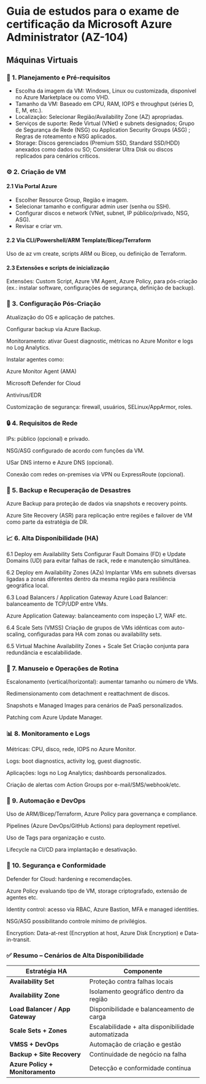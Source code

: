 # Guia de estudos para o exame de certificação da Microsoft Azure Administrator (AZ-104)

## Máquinas Virtuais
### 🧱 1. Planejamento e Pré-requisitos
- Escolha da imagem da VM: Windows, Linux ou customizada, disponível no Azure Marketplace ou como VHD.
- Tamanho da VM: Baseado em CPU, RAM, IOPS e throughput (séries D, E, M, etc.).
- Localização: Selecionar Região/Availability Zone (AZ) apropriadas.
- Serviços de suporte: Rede Virtual (VNet) e subnets designados; Grupo de Segurança de Rede (NSG) ou Application Security Groups (ASG) ; Regras de roteamento e NSG aplicados.
- Storage: Discos gerenciados (Premium SSD, Standard SSD/HDD) anexados como dados ou SO; Considerar Ultra Disk ou discos replicados para cenários críticos.

### ⚙️ 2. Criação de VM
#### 2.1 Via Portal Azure
- Escolher Resource Group, Região e imagem.
- Selecionar tamanho e configurar admin user (senha ou SSH).
- Configurar discos e network (VNet, subnet, IP público/privado, NSG, ASG).
- Revisar e criar vm.

#### 2.2 Via CLI/Powershell/ARM Template/Bicep/Terraform
Uso de az vm create, scripts ARM ou Bicep, ou definição de Terraform.

#### 2.3 Extensões e scripts de inicialização
Extensões: Custom Script, Azure VM Agent, Azure Policy, para pós-criação (ex.: instalar software, configurações de segurança, definição de backup).

### 🧩 3. Configuração Pós-Criação
Atualização do OS e aplicação de patches.

Configurar backup via Azure Backup.

Monitoramento: ativar Guest diagnostic, métricas no Azure Monitor e logs no Log Analytics.

Instalar agentes como:

Azure Monitor Agent (AMA)

Microsoft Defender for Cloud

Antivírus/EDR

Customização de segurança: firewall, usuários, SELinux/AppArmor, roles.

### 🔒 4. Requisitos de Rede
IPs: público (opcional) e privado.

NSG/ASG configurado de acordo com funções da VM.

USar DNS interno e Azure DNS (opcional).

Conexão com redes on-premises via VPN ou ExpressRoute (opcional).

### 🔄 5. Backup e Recuperação de Desastres
Azure Backup para proteção de dados via snapshots e recovery points.

Azure Site Recovery (ASR) para replicação entre regiões e failover de VM como parte da estratégia de DR.

### 📈 6. Alta Disponibilidade (HA)
6.1 Deploy em Availability Sets
Configurar Fault Domains (FD) e Update Domains (UD) para evitar falhas de rack, rede e manutenção simultânea.

6.2 Deploy em Availability Zones (AZs)
Implantar VMs em subnets diversas ligadas a zonas diferentes dentro da mesma região para resiliência geográfica local.

6.3 Load Balancers / Application Gateway
Azure Load Balancer: balanceamento de TCP/UDP entre VMs.

Azure Application Gateway: balanceamento com inspeção L7, WAF etc.

6.4 Scale Sets (VMSS)
Criação de grupos de VMs idênticas com auto-scaling, configuradas para HA com zonas ou availability sets.

6.5 Virtual Machine Availability Zones + Scale Set
Criação conjunta para redundância e escalabilidade.

### 🧾 7. Manuseio e Operações de Rotina
Escalonamento (vertical/horizontal): aumentar tamanho ou número de VMs.

Redimensionamento com detachment e reattachment de discos.

Snapshots e Managed Images para cenários de PaaS personalizados.

Patching com Azure Update Manager.

### 📊 8. Monitoramento e Logs
Métricas: CPU, disco, rede, IOPS no Azure Monitor.

Logs: boot diagnostics, activity log, guest diagnostic.

Aplicações: logs no Log Analytics; dashboards personalizados.

Criação de alertas com Action Groups por e-mail/SMS/webhook/etc.

### 🔌 9. Automação e DevOps
Uso de ARM/Bicep/Terraform, Azure Policy para governança e compliance.

Pipelines (Azure DevOps/GitHub Actions) para deployment repetível.

Uso de Tags para organização e custo.

Lifecycle na CI/CD para implantação e desativação.

### 🧰 10. Segurança e Conformidade
Defender for Cloud: hardening e recomendações.

Azure Policy evaluando tipo de VM, storage criptografado, extensão de agentes etc.

Identity control: acesso via RBAC, Azure Bastion, MFA e managed identities.

NSG/ASG possibilitando controle mínimo de privilégios.

Encryption: Data-at-rest (Encryption at host, Azure Disk Encryption) e Data-in-transit.

### ✅ Resumo – Cenários de Alta Disponibilidade
| Estratégia HA                    | Componente                                         |
| -------------------------------- | -------------------------------------------------- |
| **Availability Set**             | Proteção contra falhas locais                      |
| **Availability Zone**            | Isolamento geográfico dentro da região             |
| **Load Balancer / App Gateway**  | Disponibilidade e balanceamento de carga           |
| **Scale Sets + Zones**           | Escalabilidade + alta disponibilidade automatizada |
| **VMSS + DevOps**                | Automação de criação e gestão                      |
| **Backup + Site Recovery**       | Continuidade de negócio na falha                   |
| **Azure Policy + Monitoramento** | Detecção e conformidade contínua                   |
